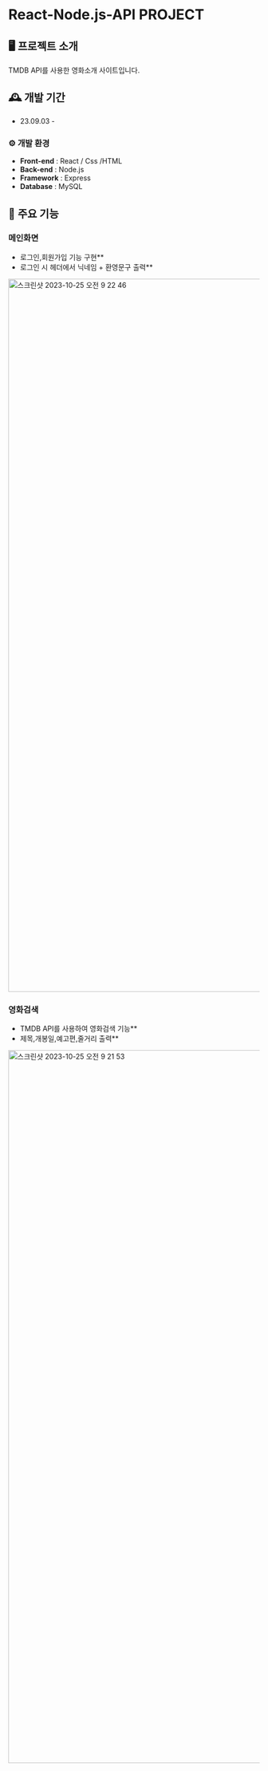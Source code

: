 # React-Node.js-API PROJECT



## 🖥 프로젝트 소개
TMDB API를 사용한 영화소개 사이트입니다.
<br>

## 🕰 개발 기간
* 23.09.03 -

### ⚙ 개발 환경

- **Front-end** : React / Css /HTML
- **Back-end** : Node.js
- **Framework** : Express
- **Database** : MySQL


## 📌 주요 기능
### 메인화면
- 로그인,회원가입 기능 구현**
- 로그인 시 헤더에서 닉네임 + 환영문구 출력**
<img width="1430" alt="스크린샷 2023-10-25 오전 9 22 46" src="https://github.com/KayGenius/Movie_project/assets/138184932/a94ec551-4dc1-4fe2-8271-4fcb419e4556">

### 영화검색
- TMDB API를 사용하여 영화검색 기능**
- 제목,개봉일,예고편,줄거리 출력**
<img width="1430" alt="스크린샷 2023-10-25 오전 9 21 53" src="https://github.com/KayGenius/Movie_project/assets/138184932/bfdb74ed-3713-4ba0-b597-31d324ac4e9c">
